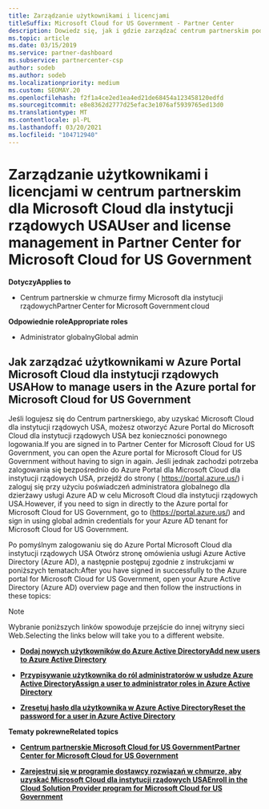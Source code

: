 ```yaml
---
title: Zarządzanie użytkownikami i licencjami
titleSuffix: Microsoft Cloud for US Government - Partner Center
description: Dowiedz się, jak i gdzie zarządzać centrum partnerskim pod kątem Microsoft Cloud dla partnerów rządowych Stanów Zjednoczonych, klientów i licencji, a także resetowania haseł.
ms.topic: article
ms.date: 03/15/2019
ms.service: partner-dashboard
ms.subservice: partnercenter-csp
author: sodeb
ms.author: sodeb
ms.localizationpriority: medium
ms.custom: SEOMAY.20
ms.openlocfilehash: f2f1a4ce2ed1ea4ed21de68454a123458120edfd
ms.sourcegitcommit: e8e8362d2777d25efac3e1076af5939765ed13d0
ms.translationtype: MT
ms.contentlocale: pl-PL
ms.lasthandoff: 03/20/2021
ms.locfileid: "104712940"
---
```

# <a name="user-and-license-management-in-partner-center-for-microsoft-cloud-for-us-government"></a><span data-ttu-id="052de-103">Zarządzanie użytkownikami i licencjami w centrum partnerskim dla Microsoft Cloud dla instytucji rządowych USA</span><span class="sxs-lookup"><span data-stu-id="052de-103">User and license management in Partner Center for Microsoft Cloud for US Government</span></span>

<span data-ttu-id="052de-104">**Dotyczy**</span><span class="sxs-lookup"><span data-stu-id="052de-104">**Applies to**</span></span>

- <span data-ttu-id="052de-105">Centrum partnerskie w chmurze firmy Microsoft dla instytucji rządowych</span><span class="sxs-lookup"><span data-stu-id="052de-105">Partner Center for Microsoft Government cloud</span></span>

<span data-ttu-id="052de-106">**Odpowiednie role**</span><span class="sxs-lookup"><span data-stu-id="052de-106">**Appropriate roles**</span></span>

- <span data-ttu-id="052de-107">Administrator globalny</span><span class="sxs-lookup"><span data-stu-id="052de-107">Global admin</span></span>

## <a name="how-to-manage-users-in-the-azure-portal-for-microsoft-cloud-for-us-government"></a><span data-ttu-id="052de-108">Jak zarządzać użytkownikami w Azure Portal Microsoft Cloud dla instytucji rządowych USA</span><span class="sxs-lookup"><span data-stu-id="052de-108">How to manage users in the Azure portal for Microsoft Cloud for US Government</span></span>

<span data-ttu-id="052de-109">Jeśli logujesz się do Centrum partnerskiego, aby uzyskać Microsoft Cloud dla instytucji rządowych USA, możesz otworzyć Azure Portal do Microsoft Cloud dla instytucji rządowych USA bez konieczności ponownego logowania.</span><span class="sxs-lookup"><span data-stu-id="052de-109">If you are signed in to Partner Center for Microsoft Cloud for US Government, you can open the Azure portal for Microsoft Cloud for US Government without having to sign in again.</span></span> <span data-ttu-id="052de-110">Jeśli jednak zachodzi potrzeba zalogowania się bezpośrednio do Azure Portal dla Microsoft Cloud dla instytucji rządowych USA, przejdź do strony ( https://portal.azure.us/) i zaloguj się przy użyciu poświadczeń administratora globalnego dla dzierżawy usługi Azure AD w celu Microsoft Cloud dla instytucji rządowych USA.</span><span class="sxs-lookup"><span data-stu-id="052de-110">However, if you need to sign in directly to the Azure portal for Microsoft Cloud for US Government, go to (https://portal.azure.us/) and sign in using global admin credentials for your Azure AD tenant for Microsoft Cloud for US Government.</span></span>

<span data-ttu-id="052de-111">Po pomyślnym zalogowaniu się do Azure Portal Microsoft Cloud dla instytucji rządowych USA Otwórz stronę omówienia usługi Azure Active Directory (Azure AD), a następnie postępuj zgodnie z instrukcjami w poniższych tematach:</span><span class="sxs-lookup"><span data-stu-id="052de-111">After you have signed in successfully to the Azure portal for Microsoft Cloud for US Government, open your Azure Active Directory (Azure AD) overview page and then follow the instructions in these topics:</span></span>

> [!NOTE]  
> <span data-ttu-id="052de-112">Wybranie poniższych linków spowoduje przejście do innej witryny sieci Web.</span><span class="sxs-lookup"><span data-stu-id="052de-112">Selecting the links below will take you to a different website.</span></span> 

-  [<span data-ttu-id="052de-113">**Dodaj nowych użytkowników do Azure Active Directory**</span><span class="sxs-lookup"><span data-stu-id="052de-113">**Add new users to Azure Active Directory**</span></span>](/azure/active-directory/active-directory-users-create-azure-portal)

-  [<span data-ttu-id="052de-114">**Przypisywanie użytkownika do ról administratorów w usłudze Azure Active Directory**</span><span class="sxs-lookup"><span data-stu-id="052de-114">**Assign a user to administrator roles in Azure Active Directory**</span></span>](/azure/active-directory/active-directory-users-assign-role-azure-portal)

-  [<span data-ttu-id="052de-115">**Zresetuj hasło dla użytkownika w Azure Active Directory**</span><span class="sxs-lookup"><span data-stu-id="052de-115">**Reset the password for a user in Azure Active Directory**</span></span>](/azure/active-directory/active-directory-users-reset-password-azure-portal)

<span data-ttu-id="052de-116">**Tematy pokrewne**</span><span class="sxs-lookup"><span data-stu-id="052de-116">**Related topics**</span></span>

-  [<span data-ttu-id="052de-117">**Centrum partnerskie Microsoft Cloud for US Government**</span><span class="sxs-lookup"><span data-stu-id="052de-117">**Partner Center for Microsoft Cloud for US Government**</span></span>](partner-center-for-microsoft-us-govt-cloud.md)

-  [<span data-ttu-id="052de-118">**Zarejestruj się w programie dostawcy rozwiązań w chmurze, aby uzyskać Microsoft Cloud dla instytucji rządowych USA**</span><span class="sxs-lookup"><span data-stu-id="052de-118">**Enroll in the Cloud Solution Provider program for Microsoft Cloud for US Government**</span></span>](enroll-in-csp-for-microsoft-us-govt-cloud.md)